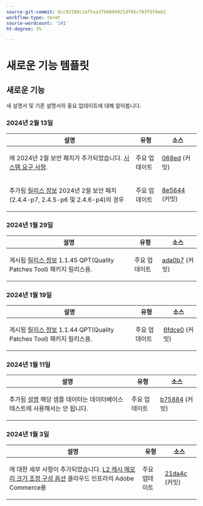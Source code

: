 ```yaml
---
source-git-commit: 0cc92188c2af5aa37bb094921df86c703f6f0eb2
workflow-type: tm+mt
source-wordcount: '141'
ht-degree: 3%

---
```

# 새로운 기능 템플릿

## 새로운 기능

새 설명서 및 기존 설명서의 중요 업데이트에 대해 알아봅니다.

### 2024년 2월 13일

<table style="table-layout:auto;">
  <thead>
    <tr>
      <th>설명</th>
      <th>유형</th>
      <th>소스</th>
    </tr>
  </thead>
  <tbody>
    <tr>
      <td><p>에 2024년 2월 보안 패치가 추가되었습니다. <a href="https://experienceleague.adobe.com/docs/commerce-operations/installation-guide/system-requirements.html">시스템 요구 사항</a>.</p>
</td>
      <td>주요 업데이트</td>
      <td><a href="https://github.com/AdobeDocs/commerce-operations.en/commit/068eed591b461ba6c91b0e3d517dc712215c6b33">068ed</a> (커밋)</td>
    </tr>
    <tr>
      <td><p>추가됨 <a href="https://experienceleague.adobe.com/docs/commerce-operations/release/notes/overview.html">릴리스 정보</a> 2024년 2월 보안 패치(2.4.4-p7, 2.4.5-p6 및 2.4.6-p4)의 경우</p>
</td>
      <td>주요 업데이트</td>
      <td><a href="https://github.com/AdobeDocs/commerce-operations.en/commit/8e5644951114daa5d0841b7fdd32ce37b9803118">8e5644</a> (커밋)</td>
    </tr>
  </tbody>
</table><!-- date_group -->

### 2024년 1월 29일

<table style="table-layout:auto;">
  <thead>
    <tr>
      <th>설명</th>
      <th>유형</th>
      <th>소스</th>
    </tr>
  </thead>
  <tbody>
    <tr>
      <td><p>게시됨 <a href="https://experienceleague.adobe.com/docs/commerce-operations/tools/quality-patches-tool/release-notes.html">릴리스 정보</a> 1.1.45 QPT(Quality Patches Tool) 패키지 릴리스용.</p>
</td>
      <td>주요 업데이트</td>
      <td><a href="https://github.com/AdobeDocs/commerce-operations.en/commit/ada0b7f8aaa727aebf86dca8b569eb71d41e5ded">ada0b7</a> (커밋)</td>
    </tr>
  </tbody>
</table>

### 2024년 1월 19일

<table style="table-layout:auto;">
  <thead>
    <tr>
      <th>설명</th>
      <th>유형</th>
      <th>소스</th>
    </tr>
  </thead>
  <tbody>
    <tr>
      <td><p>게시됨 <a href="https://experienceleague.adobe.com/docs/commerce-operations/tools/quality-patches-tool/release-notes.html">릴리스 정보</a> 1.1.44 QPT(Quality Patches Tool) 패키지 릴리스용.</p>
</td>
      <td>주요 업데이트</td>
      <td><a href="https://github.com/AdobeDocs/commerce-operations.en/commit/6fdce049c64ff7e93bf4de497d7e61ad36b0064b">6fdce0</a> (커밋)</td>
    </tr>
  </tbody>
</table>

### 2024년 1월 11일

<table style="table-layout:auto;">
  <thead>
    <tr>
      <th>설명</th>
      <th>유형</th>
      <th>소스</th>
    </tr>
  </thead>
  <tbody>
    <tr>
      <td><p>추가됨 <a href="https://experienceleague.adobe.com/docs/commerce-operations/installation-guide/next-steps/sample-data/overview.html">설명</a> 해당 샘플 데이터는 데이터베이스 테스트에 사용해서는 안 됩니다.</p>
</td>
      <td>주요 업데이트</td>
      <td><a href="https://github.com/AdobeDocs/commerce-operations.en/commit/b75884de62f0f4a9000f422a4b68870c5b30d803">b75884</a> (커밋)</td>
    </tr>
  </tbody>
</table>

### 2024년 1월 3일

<table style="table-layout:auto;">
  <thead>
    <tr>
      <th>설명</th>
      <th>유형</th>
      <th>소스</th>
    </tr>
  </thead>
  <tbody>
    <tr>
      <td><p>에 대한 세부 사항이 추가되었습니다. <a href="https://experienceleague.adobe.com/docs/commerce-operations/implementation-playbook/best-practices/planning/redis-service-configuration.html">L2 캐시 메모리 크기 조정 구성 옵션</a> 클라우드 인프라의 Adobe Commerce용</p>
</td>
      <td>주요 업데이트</td>
      <td><a href="https://github.com/AdobeDocs/commerce-operations.en/commit/21da4c22744dbb3b27b0dbe184b946788748a52e">21da4c</a> (커밋)</td>
    </tr>
  </tbody>
</table><!-- date_group --><!-- month_group --><!-- year_group -->
